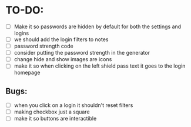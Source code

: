 # TO-DO:
- [ ] Make it so passwords are hidden by default for both the settings and logins
- [ ] we should add the login filters to notes
- [ ] password strength code
- [ ] consider putting the password strength in the generator
- [ ] change hide and show images are icons
- [ ] make it so when clicking on the left shield pass text it goes to the login homepage

## Bugs:
- [ ] when you click on a login it shouldn't reset filters
- [ ] making checkbox just a square
- [ ] make it so buttons are interactible
